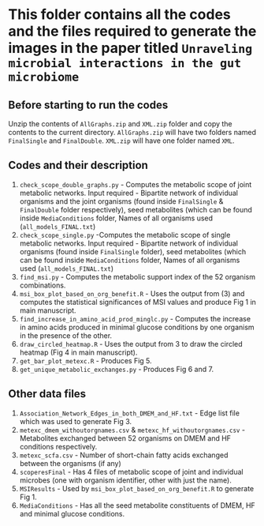 # This folder contains all the codes and the files required to generate the images in the paper titled  ``Unraveling microbial interactions in the gut microbiome``

## Before starting to run the codes
Unzip the contents of ``AllGraphs.zip`` and ``XML.zip`` folder and copy the contents to the current directory.
`AllGraphs.zip` will have two folders named `FinalSingle` and `FinalDouble`.
`XML.zip` will have one folder named `XML`.

## Codes and their description
1. `check_scope_double_graphs.py` - Computes the metabolic scope of joint metabolic networks. 
Input required - Bipartite network of individual organisms and the joint organisms (found inside `FinalSingle` & `FinalDouble` folder respectively), seed metabolites (which can be found inside `MediaConditions` folder, Names of all organisms used (`all_models_FINAL.txt`)
2. `check_scope_single.py` -Computes the metabolic scope of single metabolic networks. 
Input required - Bipartite network of individual organisms (found inside `FinalSingle` folder), seed metabolites (which can be found inside `MediaConditions` folder, Names of all organisms used (`all_models_FINAL.txt`)
3. `find_msi.py` - Computes the metabolic support index of the 52 organism combinations.
4. `msi_box_plot_based_on_org_benefit.R` - Uses the output from (3) and computes the statistical significances of MSI values and produce Fig 1 in main manuscript.
5. `find_increase_in_amino_acid_prod_minglc.py` - Computes the increase in amino acids produced in minimal glucose conditions by one organism in the presence of the other.
6. `draw_circled_heatmap.R` - Uses the output from 3 to draw the circled heatmap (Fig 4 in main manuscript).
7. `get_bar_plot_metexc.R` - Produces Fig 5.
8. `get_unique_metabolic_exchanges.py` - Produces Fig 6 and 7. 

## Other data files
1. `Association_Network_Edges_in_both_DMEM_and_HF.txt` - Edge list file which was used to generate Fig 3.
2. `metexc_dmem_withoutorgnames.csv` & `metexc_hf_withoutorgnames.csv` - Metabolites exchanged between 52 organisms on DMEM and HF conditions respectively.
3. `metexc_scfa.csv` - Number of short-chain fatty acids exchanged between the organisms (if any)
4. `scoperesFinal` - Has 4 files of metabolic scope of joint and individual microbes (one with organism identifier, other with just the name).
5. `MSIResults` - Used by `msi_box_plot_based_on_org_benefit.R` to generate Fig 1.
6. `MediaConditions` - Has all the seed metabolite constituents of DMEM, HF and minimal glucose conditions.